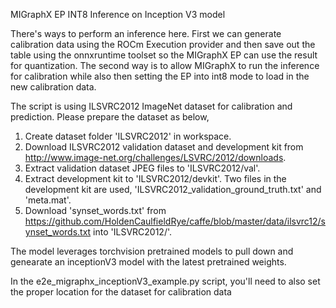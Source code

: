 MIGraphX EP INT8 Inference on Inception V3 model

There's ways to perform an inference here. First we can generate calibration data using the ROCm Execution provider and then save out the table using the onnxruntime toolset so the MIGraphX EP can use the result for quantization. The second way is to allow MIGraphX to run the inference for calibration while also then setting the EP into int8 mode to load in the new calibration data.

The script is using ILSVRC2012 ImageNet dataset for calibration and prediction.
Please prepare the dataset as below, 
1. Create dataset folder 'ILSVRC2012' in workspace.
2. Download ILSVRC2012 validation dataset and development kit from http://www.image-net.org/challenges/LSVRC/2012/downloads.
3. Extract validation dataset JPEG files to 'ILSVRC2012/val'.
4. Extract development kit to 'ILSVRC2012/devkit'. Two files in the development kit are used, 'ILSVRC2012_validation_ground_truth.txt' and 'meta.mat'.
5. Download 'synset_words.txt' from https://github.com/HoldenCaulfieldRye/caffe/blob/master/data/ilsvrc12/synset_words.txt into 'ILSVRC2012/'.


The model leverages torchvision pretrained models to pull down and genearate an inceptionV3 model with the latest pretrained weights.

In the e2e_migraphx_inceptionV3_example.py script, you'll need to also set the proper location for the dataset for calibration data

